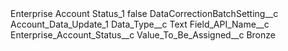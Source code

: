<?xml version="1.0" encoding="UTF-8"?>
<CustomMetadata xmlns="http://soap.sforce.com/2006/04/metadata" xmlns:xsi="http://www.w3.org/2001/XMLSchema-instance" xmlns:xsd="http://www.w3.org/2001/XMLSchema">
    <label>Enterprise Account Status_1</label>
    <protected>false</protected>
    <values>
        <field>DataCorrectionBatchSetting__c</field>
        <value xsi:type="xsd:string">Account_Data_Update_1</value>
    </values>
    <values>
        <field>Data_Type__c</field>
        <value xsi:type="xsd:string">Text</value>
    </values>
    <values>
        <field>Field_API_Name__c</field>
        <value xsi:type="xsd:string">Enterprise_Account_Status__c</value>
    </values>
    <values>
        <field>Value_To_Be_Assigned__c</field>
        <value xsi:type="xsd:string">Bronze</value>
    </values>
</CustomMetadata>
